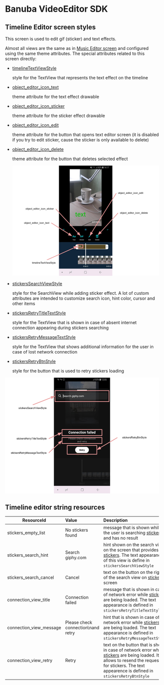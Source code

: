 # Banuba VideoEditor SDK
## Timeline Editor screen styles

This screen is used to edit gif (sticker) and text effects. 

Almost all views are the same as in [Music Editor screen](music_editor_styles.md) and configured using the same theme attributes. The special attributes related to this screen directly:

- [timelineTextViewStyle](https://github.com/Banuba/ve-sdk-android-integration-sample/blob/main/app/src/main/res/values/themes.xml#L183)

    style for the TextView that represents the text effect on the timeline

- [object_editor_icon_text](https://github.com/Banuba/ve-sdk-android-integration-sample/blob/main/app/src/main/res/values/themes.xml#L184)

    theme attribute for the text effect drawable

- [object_editor_icon_sticker](https://github.com/Banuba/ve-sdk-android-integration-sample/blob/main/app/src/main/res/values/themes.xml#L185)

    theme attribute for the sticker effect drawable

- [object_editor_icon_edit](https://github.com/Banuba/ve-sdk-android-integration-sample/blob/main/app/src/main/res/values/themes.xml#L186)

    theme attribute for the button that opens text editor screen (it is disabled if you try to edit sticker, cause the sticker is only available to delete)
- [object_editor_icon_delete](https://github.com/Banuba/ve-sdk-android-integration-sample/blob/main/app/src/main/res/values/themes.xml#L187)

    theme attribute for the button that deletes selected effect

    ![img](screenshots/timeline1.png)

- [stickersSearchViewStyle](https://github.com/Banuba/ve-sdk-android-integration-sample/blob/main/app/src/main/res/values/themes.xml#L177)

    style for the SearchView while adding sticker effect. A lot of custom attributes are intended to customize search icon, hint color, cursor and other items
- [stickersRetryTitleTextStyle](https://github.com/Banuba/ve-sdk-android-integration-sample/blob/main/app/src/main/res/values/themes.xml#L178)

    style for the TextView that is shown in case of absent internet connection appearing during stickers searching
- [stickersRetryMessageTextStyle](https://github.com/Banuba/ve-sdk-android-integration-sample/blob/main/app/src/main/res/values/themes.xml#L179)

    style for the TextView that shows additional information for the user in case of lost network connection
- [stickersRetryBtnStyle](https://github.com/Banuba/ve-sdk-android-integration-sample/blob/main/app/src/main/res/values/themes.xml#L180)

    style for the button that is used to retry stickers loading

![img](screenshots/timeline2.png)


## Timeline editor string resources

| ResourceId        |      Value      |   Description |
| ------------- | :----------- | :------------- |
| stickers_empty_list | No stickers found | message that is shown while the user is searching [stickers](https://github.com/Banuba/ve-sdk-android-integration-sample#configure-stickers-content) and has no result
| stickers_search_hint | Search giphy.com | hint shown on the search view on the screen that provides [stickers](https://github.com/Banuba/ve-sdk-android-integration-sample#configure-stickers-content). The text appearance of this view is define in ```stickersSearchViewStyle```
| stickers_search_cancel | Cancel | text on the button on the right of the search view on [stickers](https://github.com/Banuba/ve-sdk-android-integration-sample#configure-stickers-content) screen
| connection_view_title | Connection failed | message that is shown in case of network error while [stickers](https://github.com/Banuba/ve-sdk-android-integration-sample#configure-stickers-content) are being loaded. The text appearance is defined in ```stickersRetryTitleTextStyle```
| connection_view_message | Please check connection\nand retry | hint that is shown in case of network error while [stickers](https://github.com/Banuba/ve-sdk-android-integration-sample#configure-stickers-content) are being loaded. The text appearance is defined in ```stickersRetryMessageTextStyle```
| connection_view_retry | Retry | text on the button that is shown in case of network error while [stickers](https://github.com/Banuba/ve-sdk-android-integration-sample#configure-stickers-content) are being loaded. It allows to resend the request for stickers. The text appearence is defined in ```stickersRetryBtnStyle```